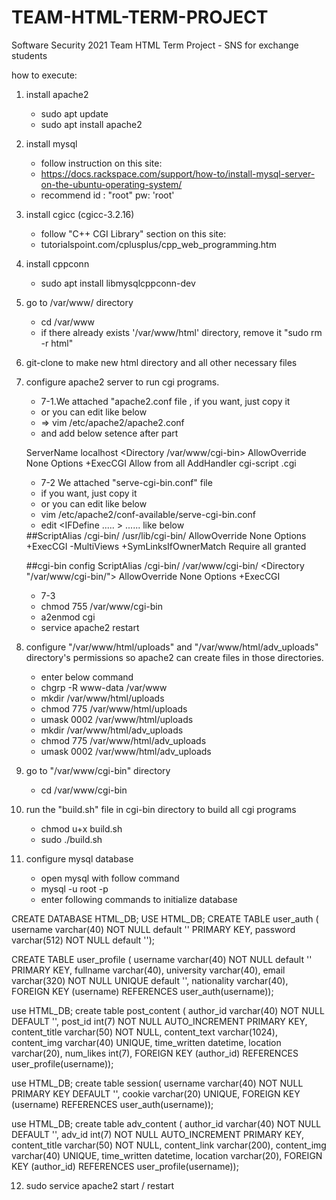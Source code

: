 # TEAM-HTML-TERM-PROJECT
Software Security 2021 Team HTML Term Project - SNS for exchange students

how to execute:

1. install apache2
    - sudo apt update
    - sudo apt install apache2
2. install mysql
    - follow instruction on this site:
    - https://docs.rackspace.com/support/how-to/install-mysql-server-on-the-ubuntu-operating-system/
    - recommend id : "root" pw: 'root'
3. install cgicc (cgicc-3.2.16)
    - follow "C++ CGI Library" section on this site:
    - tutorialspoint.com/cplusplus/cpp_web_programming.htm
4. install cppconn
    - sudo apt install libmysqlcppconn-dev
5. go to /var/www/ directory
    - cd /var/www
    - if there already exists '/var/www/html' directory, remove it "sudo rm -r html"
6. git-clone to make new html directory and all other necessary files
7. configure apache2 server to run cgi programs.
    - 7-1.We attached "apache2.conf file , if you want, just copy it
    - or you can edit like below
    - => vim /etc/apache2/apache2.conf   
    - and add below setence after </Directory> part  

    ServerName localhost
    <Directory /var/www/cgi-bin>
    	AllowOverride None
    	Options +ExecCGI
    	Allow from all
    	AddHandler cgi-script .cgi
    </Directory>

    - 7-2 We attached "serve-cgi-bin.conf" file
    -  if you want, just copy it
    - or you can edit like below
    - vim /etc/apache2/conf-available/serve-cgi-bin.conf
    - edit <IFDefine ..... > ...... </IfDefine > like below

    <IfDefine ENABLE_USR_LIB_CGI_BIN>
      ##ScriptAlias /cgi-bin/ /usr/lib/cgi-bin/
      <Directory "/usr/lib/cgi-bin">
        AllowOverride None
        Options +ExecCGI -MultiViews +SymLinksIfOwnerMatch
        Require all granted
      </Directory>

      ##cgi-bin config
      ScriptAlias /cgi-bin/ /var/www/cgi-bin/
      <Directory "/var/www/cgi-bin/">
        AllowOverride None
        Options +ExecCGI
      </Directory>

    </IfDefine>

      - 7-3 <enter below command>
    - chmod 755 /var/www/cgi-bin
    - a2enmod cgi
    - service apache2 restart

8. configure "/var/www/html/uploads" and "/var/www/html/adv_uploads" directory's permissions so apache2 can create files in those directories.
    - enter below command
    - chgrp -R www-data /var/www
    - mkdir /var/www/html/uploads
    - chmod 775 /var/www/html/uploads
    - umask 0002 /var/www/html/uploads
    - mkdir /var/www/html/adv_uploads
    - chmod 775 /var/www/html/adv_uploads
    - umask 0002 /var/www/html/adv_uploads

9. go to "/var/www/cgi-bin" directory
    - cd /var/www/cgi-bin
10. run the "build.sh" file in cgi-bin directory to build all cgi programs
    - chmod u+x build.sh
    - sudo ./build.sh
11. configure mysql database
    - open mysql with follow command
    - mysql -u root -p
    - enter following commands to initialize database

CREATE DATABASE HTML_DB;
USE HTML_DB;
CREATE TABLE user_auth (
username varchar(40) NOT NULL default '' PRIMARY KEY,
password varchar(512) NOT NULL default '');

CREATE TABLE user_profile (
username varchar(40) NOT NULL default '' PRIMARY KEY,
fullname  varchar(40),
university varchar(40),
email varchar(320) NOT NULL UNIQUE default '',
nationality varchar(40),
FOREIGN KEY (username) REFERENCES user_auth(username));

use HTML_DB;
create table post_content (
author_id varchar(40) NOT NULL DEFAULT '',
post_id int(7) NOT NULL AUTO_INCREMENT PRIMARY KEY,
content_title varchar(50) NOT NULL,
content_text varchar(1024),
content_img varchar(40) UNIQUE,
time_written  datetime,
location varchar(20),
num_likes int(7),
FOREIGN KEY (author_id) REFERENCES user_profile(username));

use HTML_DB;
create table session(
username varchar(40) NOT NULL PRIMARY KEY DEFAULT '',
cookie varchar(20) UNIQUE,
FOREIGN KEY (username) REFERENCES user_auth(username));

use HTML_DB;
create table adv_content (
author_id varchar(40) NOT NULL DEFAULT '',
adv_id int(7) NOT NULL AUTO_INCREMENT PRIMARY KEY,
content_title varchar(50) NOT NULL,
content_link varchar(200),
content_img varchar(40) UNIQUE,
time_written  datetime,
location varchar(20),
FOREIGN KEY (author_id) REFERENCES user_profile(username));

12. sudo service apache2 start / restart
